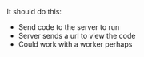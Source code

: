 It should do this:
- Send code to the server to run
- Server sends a url to view the code
- Could work with a worker perhaps
